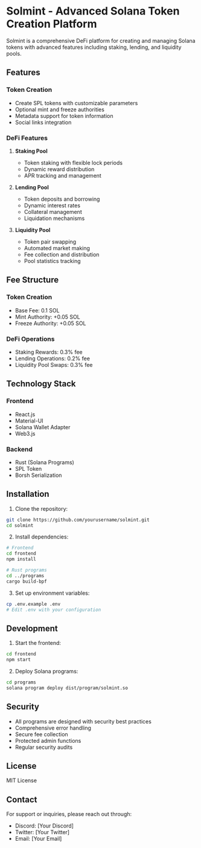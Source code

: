 # Solmint - Advanced Solana Token Creation Platform

Solmint is a comprehensive DeFi platform for creating and managing Solana tokens with advanced features including staking, lending, and liquidity pools.

## Features

### Token Creation
- Create SPL tokens with customizable parameters
- Optional mint and freeze authorities
- Metadata support for token information
- Social links integration

### DeFi Features
1. **Staking Pool**
   - Token staking with flexible lock periods
   - Dynamic reward distribution
   - APR tracking and management

2. **Lending Pool**
   - Token deposits and borrowing
   - Dynamic interest rates
   - Collateral management
   - Liquidation mechanisms

3. **Liquidity Pool**
   - Token pair swapping
   - Automated market making
   - Fee collection and distribution
   - Pool statistics tracking

## Fee Structure

### Token Creation
- Base Fee: 0.1 SOL
- Mint Authority: +0.05 SOL
- Freeze Authority: +0.05 SOL

### DeFi Operations
- Staking Rewards: 0.3% fee
- Lending Operations: 0.2% fee
- Liquidity Pool Swaps: 0.3% fee

## Technology Stack

### Frontend
- React.js
- Material-UI
- Solana Wallet Adapter
- Web3.js

### Backend
- Rust (Solana Programs)
- SPL Token
- Borsh Serialization

## Installation

1. Clone the repository:
```bash
git clone https://github.com/yourusername/solmint.git
cd solmint
```

2. Install dependencies:
```bash
# Frontend
cd frontend
npm install

# Rust programs
cd ../programs
cargo build-bpf
```

3. Set up environment variables:
```bash
cp .env.example .env
# Edit .env with your configuration
```

## Development

1. Start the frontend:
```bash
cd frontend
npm start
```

2. Deploy Solana programs:
```bash
cd programs
solana program deploy dist/program/solmint.so
```

## Security

- All programs are designed with security best practices
- Comprehensive error handling
- Secure fee collection
- Protected admin functions
- Regular security audits

## License

MIT License

## Contact

For support or inquiries, please reach out through:
- Discord: [Your Discord]
- Twitter: [Your Twitter]
- Email: [Your Email]
